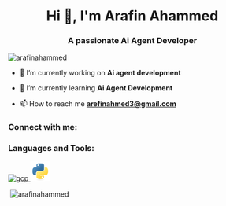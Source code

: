 <h1 align="center">Hi 👋, I'm Arafin Ahammed</h1>
<h3 align="center">A passionate Ai Agent Developer</h3>

<p align="left"> <img src="https://komarev.com/ghpvc/?username=arafinahammed&label=Profile%20views&color=0e75b6&style=flat" alt="arafinahammed" /> </p>

- 🔭 I’m currently working on **Ai agent development**

- 🌱 I’m currently learning **Ai Agent Development**

- 📫 How to reach me **arefinahmed3@gmail.com**

<h3 align="left">Connect with me:</h3>
<p align="left">
</p>

<h3 align="left">Languages and Tools:</h3>
<p align="left"> <a href="https://cloud.google.com" target="_blank" rel="noreferrer"> <img src="https://www.vectorlogo.zone/logos/google_cloud/google_cloud-icon.svg" alt="gcp" width="40" height="40"/> </a> <a href="https://www.python.org" target="_blank" rel="noreferrer"> <img src="https://raw.githubusercontent.com/devicons/devicon/master/icons/python/python-original.svg" alt="python" width="40" height="40"/> </a> </p>

<p>&nbsp;<img align="center" src="https://github-readme-stats.vercel.app/api?username=arafinahammed&show_icons=true&locale=en" alt="arafinahammed" /></p>
